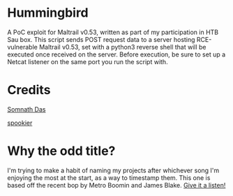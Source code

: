 # Hummingbird
A PoC exploit for Maltrail v0.53, written as part of my participation in HTB Sau box. This script sends POST request data to a server hosting RCE-vulnerable Maltrail v0.53, set with a python3 reverse shell that will be executed once received on the server. Before execution, be sure to set up a Netcat listener on the same port you run the script with.

# Credits
[Somnath Das](https://medium.com/@dassomnath/sau-hack-the-box-write-up-7a34a6080fbf)

[spookier](https://github.com/spookier/Maltrail-v0.53-Exploit)

# Why the odd title?
I'm trying to make a habit of naming my projects after whichever song I'm enjoying the most at the start, as a way to timestamp them. This one is based off the recent bop by Metro Boomin and James Blake. [Give it a listen!](https://www.youtube.com/watch?v=TENzstSjsus&ab_channel=MetroBoominVEVO)
